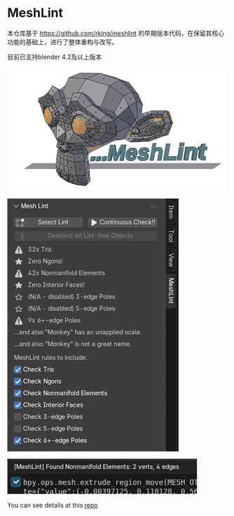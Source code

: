 # MeshLint
本仓库基于 https://github.com/rking/meshlint
 的早期版本代码，在保留其核心功能的基础上，进行了整体重构与改写。
 
目前已支持blender 4.2及以上版本

![logo-suzanne](img/logo-suzanne.png)

![messed_up_meshes](img/messed_up_meshes.png)

![info_bar](img/info_bar.png)

You can see details at this [repo](https://github.com/rking/meshlint)



